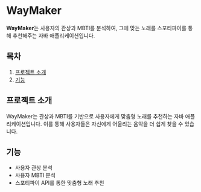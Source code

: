 # WayMaker

**WayMaker**는 사용자의 관상과 MBTI를 분석하여, 그에 맞는 노래를 스포티파이를 통해 추천해주는 자바 애플리케이션입니다.

## 목차
1. [프로젝트 소개](#프로젝트-소개)
2. [기능](#기능)

## 프로젝트 소개
WayMaker는 관상과 MBTI를 기반으로 사용자에게 맞춤형 노래를 추천하는 자바 애플리케이션입니다. 이를 통해 사용자들은 자신에게 어울리는 음악을 더 쉽게 찾을 수 있습니다.

## 기능
- 사용자 관상 분석
- 사용자 MBTI 분석
- 스포티파이 API를 통한 맞춤형 노래 추천